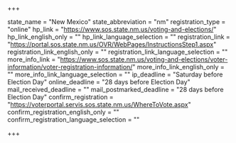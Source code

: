 +++

state_name = "New Mexico"
state_abbreviation = "nm"
registration_type = "online"
hp_link = "https://www.sos.state.nm.us/voting-and-elections/"
hp_link_english_only = ""
hp_link_language_selection = ""
registration_link = "https://portal.sos.state.nm.us/OVR/WebPages/InstructionsStep1.aspx"
registration_link_english_only = ""
registration_link_language_selection = ""
more_info_link = "https://www.sos.state.nm.us/voting-and-elections/voter-information/voter-registration-information/"
more_info_link_english_only = ""
more_info_link_language_selection = ""
ip_deadline = "Saturday before Election Day"
online_deadline = "28 days before Election Day"
mail_received_deadline = ""
mail_postmarked_deadline = "28 days before Election Day"
confirm_registration = "https://voterportal.servis.sos.state.nm.us/WhereToVote.aspx"
confirm_registration_english_only = ""
confirm_registration_language_selection = ""

+++